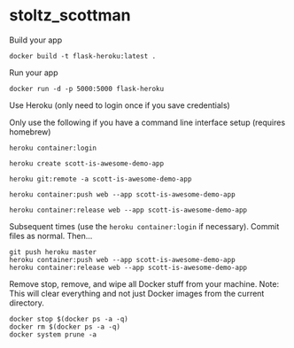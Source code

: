 # stoltz_scottman


Build your app
```
docker build -t flask-heroku:latest .
```

Run your app
```
docker run -d -p 5000:5000 flask-heroku
```

Use Heroku (only need to login once if you save credentials)

Only use the following if you have a command line interface setup (requires homebrew)
```
heroku container:login

heroku create scott-is-awesome-demo-app

heroku git:remote -a scott-is-awesome-demo-app

heroku container:push web --app scott-is-awesome-demo-app

heroku container:release web --app scott-is-awesome-demo-app
```


Subsequent times (use the `heroku container:login` if necessary). Commit files as normal. Then...
```
git push heroku master
heroku container:push web --app scott-is-awesome-demo-app
heroku container:release web --app scott-is-awesome-demo-app
```


Remove stop, remove, and wipe all Docker stuff from your machine. Note: This will clear everything and not just Docker images from the current directory.
```
docker stop $(docker ps -a -q)
docker rm $(docker ps -a -q)
docker system prune -a
```